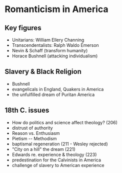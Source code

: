 # Romanticism in America #

## Key figures ##

-   Unitarians: William Ellery Channing
-   Transcendentalists: Ralph Waldo Emerson
-   Nevin & Schaff (transform humanity)
-   Horace Bushnell (attacking individualism)

## Slavery & Black Religion ##

-   Bushnell
-   evangelicals in England, Quakers in America
-   the unfulfilled dream of Puritan America

## 18th C. issues ##


-   How do politics and science affect theology? (206)
-   distrust of authority
-   Reason vs. Enthusiasm
-   Pietism -- Methodism
-   baptismal regeneration (211 - Wesley rejected)
-   "City on a hill" the dream (221)
-   Edwards re. experience & theology (223)
-   predestination for the Calvinists in America
-   challenge of slavery to American experience



